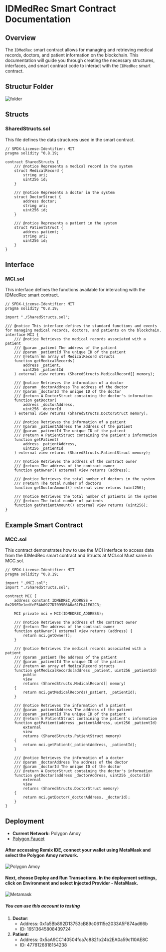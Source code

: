 # IDMedRec Smart Contract Documentation

## Overview

The `IDMedRec` smart contract allows for managing and retrieving medical records, doctors, and patient information on the blockchain. This documentation will guide you through creating the necessary structures, interfaces, and smart contract code to interact with the `IDMedRec` smart contract.

## Structur Folder
![folder](https://github.com/faridanangs/IDMedrec/blob/main/blockchain/assets/Screenshot%202024-08-12%20202545.png)

## Structs

### SharedStructs.sol

This file defines the data structures used in the smart contract.

```solidity
// SPDX-License-Identifier: MIT
pragma solidity ^0.8.19;

contract SharedStructs {
    /// @notice Represents a medical record in the system
    struct MedicalRecord {
        string uri;
        uint256 id;
    }

    /// @notice Represents a doctor in the system
    struct DoctorStruct {
        address doctor;
        string uri;
        uint256 id;
    }

    /// @notice Represents a patient in the system
    struct PatientStruct {
        address patient;
        string uri;
        uint256 id;
    }
}
```

## Interface

### MCI.sol

This interface defines the functions available for interacting with the IDMedRec smart contract.

```solidity
// SPDX-License-Identifier: MIT
pragma solidity ^0.8.19;

import "./SharedStructs.sol";

/// @notice This interface defines the standard functions and events for managing medical records, doctors, and patients on the blockchain.
interface MCI {
    /// @notice Retrieves the medical records associated with a patient
    /// @param _patient The address of the patient
    /// @param _patientId The unique ID of the patient
    /// @return An array of MedicalRecord structs
    function getMedicalRecords(
        address _patient,
        uint256 _patientId
    ) external view returns (SharedStructs.MedicalRecord[] memory);

    /// @notice Retrieves the information of a doctor
    /// @param _doctorAddress The address of the doctor
    /// @param _doctorId The unique ID of the doctor
    /// @return A DoctorStruct containing the doctor's information
    function getDoctor(
        address _doctorAddress,
        uint256 _doctorId
    ) external view returns (SharedStructs.DoctorStruct memory);

    /// @notice Retrieves the information of a patient
    /// @param _patientAddress The address of the patient
    /// @param _patientId The unique ID of the patient
    /// @return A PatientStruct containing the patient's information
    function getPatient(
        address _patientAddress,
        uint256 _patientId
    ) external view returns (SharedStructs.PatientStruct memory);

    /// @notice Retrieves the address of the contract owner
    /// @return The address of the contract owner
    function getOwner() external view returns (address);

    /// @notice Retrieves the total number of doctors in the system
    /// @return The total number of doctors
    function getDoctorAmount() external view returns (uint256);

    /// @notice Retrieves the total number of patients in the system
    /// @return The total number of patients
    function getPatientAmount() external view returns (uint256);
}
```

## Example Smart Contract

### MCC.sol

This contract demonstrates how to use the MCI interface to access data from the IDMedRec smart contract and Structs at MCI.sol Must same in MCC.sol.

```solidity
// SPDX-License-Identifier: MIT
pragma solidity ^0.8.19;

import "./MCI.sol";
import "./SharedStructs.sol";

contract MCC {
    address constant IDMEDREC_ADDRESS = 0x2D9FDe1edfcF5Ab0977D7095B6A6a61Fb41E62C3;

    MCI private mci = MCI(IDMEDREC_ADDRESS);

    /// @notice Retrieves the address of the contract owner
    /// @return The address of the contract owner
    function getOwner() external view returns (address) {
        return mci.getOwner();
    }

    /// @notice Retrieves the medical records associated with a patient
    /// @param _patient The address of the patient
    /// @param _patientId The unique ID of the patient
    /// @return An array of MedicalRecord structs
    function getMedicalRecords(address _patient, uint256 _patientId)
        public
        view
        returns (SharedStructs.MedicalRecord[] memory)
    {
        return mci.getMedicalRecords(_patient, _patientId);
    }

    /// @notice Retrieves the information of a patient
    /// @param _patientAddress The address of the patient
    /// @param _patientId The unique ID of the patient
    /// @return A PatientStruct containing the patient's information
    function getPatient(address _patientAddress, uint256 _patientId)
        external
        view
        returns (SharedStructs.PatientStruct memory)
    {
        return mci.getPatient(_patientAddress, _patientId);
    }

    /// @notice Retrieves the information of a doctor
    /// @param _doctorAddress The address of the doctor
    /// @param _doctorId The unique ID of the doctor
    /// @return A DoctorStruct containing the doctor's information
    function getDoctor(address _doctorAddress, uint256 _doctorId)
        external
        view
        returns (SharedStructs.DoctorStruct memory)
    {
        return mci.getDoctor(_doctorAddress, _doctorId);
    }
}
```
## Deployment
- **Current Network:** Polygon Amoy
- [Polygon Faucet](https://faucet.polygon.technology)
  
#### After accessing Remix IDE, connect your wallet using MetaMask and select the Polygon Amoy network.

![Polygon Amoy](https://github.com/faridanangs/IDMedrec/blob/main/blockchain/assets/Screenshot%202024-08-15%20192012.png)

#### Next, choose **Deploy and Run Transactions**. In the deployment settings, click on **Environment** and select **Injected Provider - MetaMask**.

![Metamask](https://github.com/faridanangs/IDMedrec/blob/main/blockchain/assets/Screenshot%202024-08-15%20191939.png)

##### You can use this account to testing
1. **Doctor**:
    - Address: 0x1a5Bb892D13753cB89c06115e2033A5F874ad66b
    - ID: 16513645808439724
1. **Patient**:
    - Address: 0x5aA9CC140504fca7c8821b24b2EA0a59c110AE8C
    - ID: 4778126818154238

